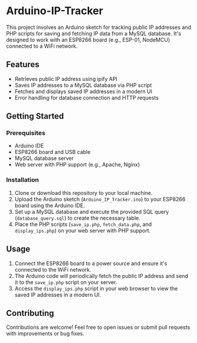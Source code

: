 # Arduino-IP-Tracker

This project involves an Arduino sketch for tracking public IP addresses and PHP scripts for saving and fetching IP data from a MySQL database. It's designed to work with an ESP8266 board (e.g., ESP-01, NodeMCU) connected to a WiFi network.

## Features

- Retrieves public IP address using ipify API
- Saves IP addresses to a MySQL database via PHP script
- Fetches and displays saved IP addresses in a modern UI
- Error handling for database connection and HTTP requests

## Getting Started

### Prerequisites

- Arduino IDE
- ESP8266 board and USB cable
- MySQL database server
- Web server with PHP support (e.g., Apache, Nginx)

### Installation

1. Clone or download this repository to your local machine.
2. Upload the Arduino sketch (`Arduino_IP_Tracker.ino`) to your ESP8266 board using the Arduino IDE.
3. Set up a MySQL database and execute the provided SQL query (`database_query.sql`) to create the necessary table.
4. Place the PHP scripts (`save_ip.php`, `fetch_data.php`, and `display_ips.php`) on your web server with PHP support.

## Usage

1. Connect the ESP8266 board to a power source and ensure it's connected to the WiFi network.
2. The Arduino code will periodically fetch the public IP address and send it to the `save_ip.php` script on your server.
3. Access the `display_ips.php` script in your web browser to view the saved IP addresses in a modern UI.

## Contributing

Contributions are welcome! Feel free to open issues or submit pull requests with improvements or bug fixes.




